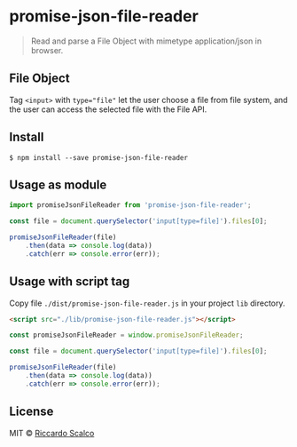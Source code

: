 # promise-json-file-reader

> Read and parse a File Object with mimetype application/json in browser.

## File Object

Tag `<input>` with `type="file"` let the user choose a file from file system, and the user can access the selected file with the File API.

## Install

```
$ npm install --save promise-json-file-reader
```

## Usage as module

```js
import promiseJsonFileReader from 'promise-json-file-reader';

const file = document.querySelector('input[type=file]').files[0];

promiseJsonFileReader(file)
	.then(data => console.log(data))
	.catch(err => console.error(err));
```

## Usage with script tag

Copy file `./dist/promise-json-file-reader.js` in your project `lib` directory.

```html
<script src="./lib/promise-json-file-reader.js"></script>
```

```js
const promiseJsonFileReader = window.promiseJsonFileReader;

const file = document.querySelector('input[type=file]').files[0];

promiseJsonFileReader(file)
	.then(data => console.log(data))
	.catch(err => console.error(err));
```

## License

MIT © [Riccardo Scalco](https://riccardoscalco.github.io/)